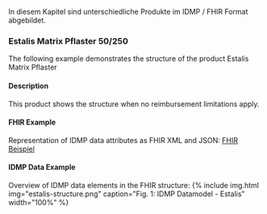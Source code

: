 In diesem Kapitel sind unterschiedliche Produkte im IDMP / FHIR Format abgebildet.

### Estalis Matrix Pflaster 50/250 
The following example demonstrates the structure of the product Estalis Matrix Pflaster

#### Description
This product shows the structure when no reimbursement limitations apply.

#### FHIR Example
Representation of IDMP data attributes as FHIR XML and JSON:
[FHIR Beispiel](Bundle-5bb930aa-f30d-4f10-aeef-e85f6b5f8d59.html)

#### IDMP Data Example
Overview of IDMP data elements in the FHIR structure:
{% include img.html img="estalis-structure.png" caption="Fig. 1: IDMP Datamodel - Estalis" width="100%" %}